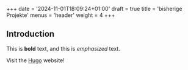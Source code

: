 +++
date = '2024-11-01T18:09:24+01:00'
draft = true
title = 'bisherige Projekte'
menus = 'header'
weight = 4
+++
## Introduction

This is **bold** text, and this is *emphasized* text.

Visit the [Hugo](https://gohugo.io) website!